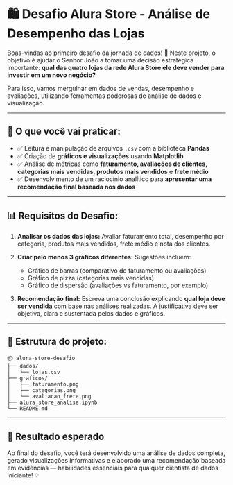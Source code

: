 # 🛍️ Desafio Alura Store - Análise de Desempenho das Lojas

Boas-vindas ao primeiro desafio da jornada de dados! 🚀
Neste projeto, o objetivo é ajudar o Senhor João a tomar uma decisão estratégica importante: **qual das quatro lojas da rede Alura Store ele deve vender para investir em um novo negócio?**

Para isso, vamos mergulhar em dados de vendas, desempenho e avaliações, utilizando ferramentas poderosas de análise de dados e visualização.

---

## 🧠 O que você vai praticar:

* ✅ Leitura e manipulação de arquivos `.csv` com a biblioteca **Pandas**
* ✅ Criação de **gráficos e visualizações** usando **Matplotlib**
* ✅ Análise de métricas como **faturamento, avaliações de clientes, categorias mais vendidas, produtos mais vendidos** e **frete médio**
* ✅ Desenvolvimento de um raciocínio analítico para **apresentar uma recomendação final baseada nos dados**

---

## 📊 Requisitos do Desafio:

1. **Analisar os dados das lojas:**
   Avaliar faturamento total, desempenho por categoria, produtos mais vendidos, frete médio e nota dos clientes.

2. **Criar pelo menos 3 gráficos diferentes:**
   Sugestões incluem:

   * Gráfico de barras (comparativo de faturamento ou avaliações)
   * Gráfico de pizza (categorias mais vendidas)
   * Gráfico de dispersão (avaliações vs faturamento, por exemplo)

3. **Recomendação final:**
   Escreva uma conclusão explicando **qual loja deve ser vendida** com base nas análises realizadas. A justificativa deve ser objetiva, clara e sustentada pelos dados e gráficos.

---

## 📁 Estrutura do projeto:

```
📦 alura-store-desafio
├── dados/
│   └── lojas.csv
├── graficos/
│   ├── faturamento.png
│   ├── categorias.png
│   └── avaliacao_frete.png
├── alura_store_analise.ipynb
└── README.md
```

---

## 📌 Resultado esperado

Ao final do desafio, você terá desenvolvido uma análise de dados completa, gerado visualizações informativas e elaborado uma recomendação baseada em evidências — habilidades essenciais para qualquer cientista de dados iniciante! 💡

